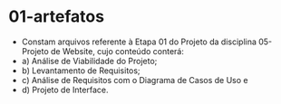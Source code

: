 # 01-artefatos

- Constam arquivos referente à Etapa 01 do Projeto da disciplina 05-Projeto de Website, cujo conteúdo conterá: 
- a) Análise de Viabilidade do Projeto; 
- b) Levantamento de Requisitos; 
- c) Análise de Requisitos com o Diagrama de Casos de Uso e 
- d) Projeto de Interface.
